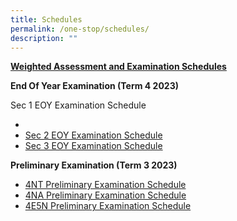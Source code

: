 ```yaml
---
title: Schedules
permalink: /one-stop/schedules/
description: ""
---
```

<b><u>Weighted Assessment and Examination Schedules</u></b> <br>

**End Of Year Examination (Term 4 2023)**

Sec 1 EOY Examination Schedule
* [](/files/One%20Stop/Schedule/4nt%20prelim%20student%20schedule%202023.pdf)
* [Sec 2 EOY Examination Schedule](/files/One%20Stop/Schedule/4na%20prelim%20student%20schedule%202023.pdf)
* [Sec 3 EOY Examination Schedule](/files/One%20Stop/Schedule/4e5n%20prelim%20student%20schedule%202023.pdf)


**Preliminary Examination (Term 3 2023)**

* [4NT Preliminary Examination Schedule](/files/One%20Stop/Schedule/4nt%20prelim%20student%20schedule%202023.pdf)
* [4NA Preliminary Examination Schedule](/files/One%20Stop/Schedule/4na%20prelim%20student%20schedule%202023.pdf)
* [4E5N Preliminary Examination Schedule](/files/One%20Stop/Schedule/4e5n%20prelim%20student%20schedule%202023.pdf)